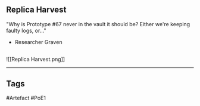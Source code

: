 ## Replica Harvest
"Why is Prototype #67 never in the vault it should be?
Either we're keeping faulty logs, or..."
- Researcher Graven
##
![[Replica Harvest.png]]

---
## Tags
#Artefact
#PoE1